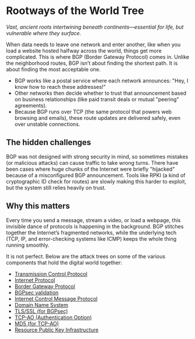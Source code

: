 # Rootways of the World Tree

*Vast, ancient roots intertwining beneath continents—essential for life, but vulnerable where they surface.*

When data needs to leave one network and enter another, like when you load a website hosted halfway across the world,
things get more complicated. This is where BGP (Border Gateway Protocol) comes in. Unlike the neighborhood routes, 
BGP isn’t about finding the shortest path. It is about finding the most acceptable one.

* BGP works like a postal service where each network announces: "Hey, I know how to reach these addresses!"
* Other networks then decide whether to trust that announcement based on business relationships (like paid transit deals or mutual "peering" agreements).
* Because BGP runs over TCP (the same protocol that powers web browsing and emails), these route updates are delivered safely, even over unstable connections.

## The hidden challenges

BGP was not designed with strong security in mind, so sometimes mistakes (or malicious attacks) can cause traffic to 
take wrong turns. There have been cases where huge chunks of the Internet were briefly "hijacked" because of a 
misconfigured BGP announcement. Tools like RPKI (a kind of cryptographic ID check for routes) are slowly making this 
harder to exploit, but the system still relies heavily on trust.

## Why this matters

Every time you send a message, stream a video, or load a webpage, this invisible dance of protocols is happening in 
the background. BGP stitches together the Internet’s fragmented networks, while the underlying tech (TCP, IP, and 
error-checking systems like ICMP) keeps the whole thing running smoothly. 

It is not perfect. Below are the attack trees on some of the various components that hold the digital world together:

* [Transmission Control Protocol](tcp.md)
* [Internet Protocol](ip.md)
* [Border Gateway Protocol](bgp.md)
* [BGPsec validation](bgpsec.md)
* [Internet Control Message Protocol](icmp.md)
* [Domain Name System](dns.md)
* [TLS/SSL (for BGPsec)](tls-ssl.md)
* [TCP-AO (Authentication Option)](tcp-ao.md)
* [MD5 (for TCP-AO)](md5.md)
* [Resource Public Key Infrastructure](rpki.md)

